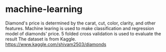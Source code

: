 # machine-learning
Diamond's price is determined by the carat, cut, color, clarity, and other features.
Machine learing is used to make classification and regression model of diamonds' price.
5 folded cross validation is used to evaluate the result
The dataset is from Kaggle.
https://www.kaggle.com/shivam2503/diamonds
